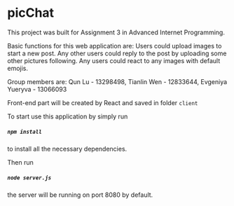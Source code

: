 # picChat

This project was built for Assignment 3 in Advanced Internet Programming.

Basic functions for this web application are:
Users could upload images to start a new post.
Any other users could reply to the post by uploading some other pictures following.
Any users could react to any images with default emojis.

Group members are: 
Qun Lu - 13298498, 
Tianlin Wen - 12833644, 
Evgeniya Yueryva - 13066093


Front-end part will be created by React and saved in folder `client`


To start use this application by simply run

##### `npm install`

to install all the necessary dependencies.

Then run

##### `node server.js`

the server will be running on port 8080 by default.